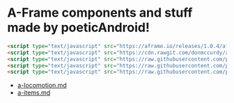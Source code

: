 # A-Frame components and stuff made by poeticAndroid!

```html
<script type="text/javascript" src="https://aframe.io/releases/1.0.4/aframe.min.js"></script>
<script type="text/javascript" src="https://cdn.rawgit.com/donmccurdy/aframe-physics-system/v4.0.1/dist/aframe-physics-system.min.js"></script>
<script type="text/javascript" src="https://raw.githubusercontent.com/poeticAndroid/poetic-aframe/v0.1/components/utils.js"></script>
<script type="text/javascript" src="https://raw.githubusercontent.com/poeticAndroid/poetic-aframe/v0.1/components/a-locomotion.js"></script>
<script type="text/javascript" src="https://raw.githubusercontent.com/poeticAndroid/poetic-aframe/v0.1/components/a-items.js"></script>
```

- [a-locomotion.md](https://github.com/poeticAndroid/poetic-aframe/blob/master/components/a-locomotion.md)
- [a-items.md](https://github.com/poeticAndroid/poetic-aframe/blob/master/components/a-items.md)
